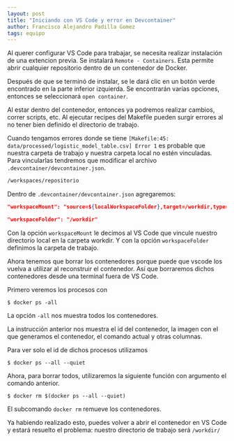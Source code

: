 ```yaml
---
layout: post
title: "Iniciando con VS Code y error en Devcontainer"
author: Francisco Alejandro Padilla Gomez
tags: equipo
---
```


Al querer configurar VS Code para trabajar, se necesita realizar instalación de una extencion
previa. Se instalará `Remote - Containers`. Esta permite abrir cualquier repositorio dentro de un
contenedor de Docker.

Después de que se terminó de instalar, se le dará clic en un botón verde encontrado en la parte
inferior izquierda. Se encontrarán varías opciones, entonces se seleccionará `open container`.

Al estar dentro del contenedor, entonces ya podremos realizar cambios, correr scripts, etc. Al
ejecutar recipes del Makefile pueden surgir errores al no tener bien definido el directorio de
trabajo. 

Cuando tengamos errores donde se tiene `[Makefile:45: data/processed/logistic_model_table.csv] Error 1` es probable que nuestra carpeta de trabajo y nuestra carpeta local no estén vinculadas. Para
vincularlas tendremos que modificar el archivo `.devcontainer/devcontainer.json`.
```bash
/workspaces/repositorio
```
Dentro de `.devcontainer/devcontainer.json` agregaremos:
```json
"workspaceMount": "source=${localWorkspaceFolder},target=/workdir,type=bind",

"workspaceFolder": "/workdir"
```
Con la opción `workspaceMount` le decimos al VS Code que vincule nuestro directorio local en la
carpeta workdir. Y con la opción `workspaceFolder` definimos la carpeta de trabajo.

Ahora tenemos que borrar los contenedores porque puede que vscode los vuelva a utilizar al
reconstruir el contenedor. Así que borraremos dichos contenedores desde una terminal fuera de
VS Code.

Primero veremos los procesos con
```shell
$ docker ps -all
```
La opción `-all` nos muestra todos los contenedores.

La instrucción anterior nos muestra el id del contenedor, la imagen con el que generamos el
contenedor, el comando actual y otras columnas.

Para ver solo el id de dichos procesos utilizamos 
```shell
$ docker ps --all --quiet
```
Ahora, para borrar todos, utilizaremos la siguiente función con argumento el comando anterior.
```shell
$ docker rm $(docker ps --all --quiet)
```
El subcomando `docker rm` remueve los contenedores.

Ya habiendo realizado esto, puedes volver a abrir el contenedor en VS Code y estará resuelto el
problema: nuestro directorio de trabajo será `/workdir/`